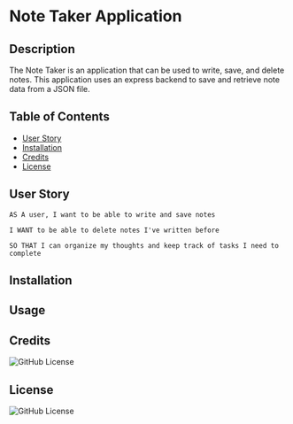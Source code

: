 # Note Taker Application

## Description

The Note Taker is an application that can be used to write, save, and delete notes. This application uses an express backend to save and retrieve note data from a JSON file.

## Table of Contents 

* [User Story](#userstory)
* [Installation](#installation)
* [Credits](#credits)
* [License](#license)

## User Story
```
AS A user, I want to be able to write and save notes

I WANT to be able to delete notes I've written before

SO THAT I can organize my thoughts and keep track of tasks I need to complete
```
## Installation

## Usage

## Credits

![GitHub License](https://img.shields.io/badge/made%20by-%40alexbachicha-orange)

## License

![GitHub License](https://img.shields.io/npm/l/express)
